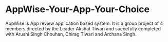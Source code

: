 # AppWise-Your-App-Your-Choice
AppWise is App review application based system. It is a group project of 4 members directed by the Leader Akshat Tiwari and succefully completed with Arushi Singh Chouhan, Chirag Tiwari and Archana Singh.
